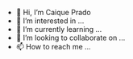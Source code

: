 - 👋 Hi, I’m Caique Prado
- 👀 I’m interested in ...
- 🌱 I’m currently learning ...
- 💞️ I’m looking to collaborate on ...
- 📫 How to reach me ...

<!---
CaiquePrado/CaiquePrado is a ✨ special ✨ repository because its `README.md` (this file) appears on your GitHub profile.
You can click the Preview link to take a look at your changes.
--->
